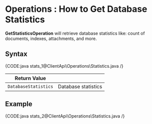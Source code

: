 ﻿# Operations : How to Get Database Statistics

**GetStatisticsOperation** will retrieve database statistics like: count of documents, indexes, attachments, and more.

## Syntax

{CODE:java stats_1@ClientApi\Operations\Statistics.java /}

| Return Value | |
| ------------- | ----- |
| `DatabaseStatistics` | Database statistics |

## Example

{CODE:java stats_2@ClientApi\Operations\Statistics.java /}
